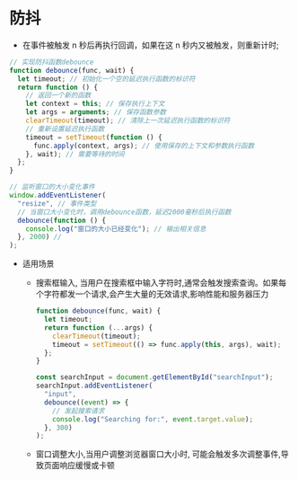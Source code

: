 # 防抖

- 在事件被触发 n 秒后再执行回调，如果在这 n 秒内又被触发，则重新计时;

```js
// 实现防抖函数debounce
function debounce(func, wait) {
  let timeout; // 初始化一个空的延迟执行函数的标识符
  return function () {
    // 返回一个新的函数
    let context = this; // 保存执行上下文
    let args = arguments; // 保存函数参数
    clearTimeout(timeout); // 清除上一次延迟执行函数的标识符
    // 重新设置延迟执行函数
    timeout = setTimeout(function () {
      func.apply(context, args); // 使用保存的上下文和参数执行函数
    }, wait); // 需要等待的时间
  };
}

// 监听窗口的大小变化事件
window.addEventListener(
  "resize", // 事件类型
  // 当窗口大小变化时，调用debounce函数，延迟2000毫秒后执行函数
  debounce(function () {
    console.log("窗口的大小已经变化"); // 输出相关信息
  }, 2000) //
);
```

- 适用场景

  - 搜索框输入, 当用户在搜索框中输入字符时,通常会触发搜索查询。如果每个字符都发一个请求,会产生大量的无效请求,影响性能和服务器压力

    ```js
    function debounce(func, wait) {
      let timeout;
      return function (...args) {
        clearTimeout(timeout);
        timeout = setTimeout(() => func.apply(this, args), wait);
      };
    }

    const searchInput = document.getElementById("searchInput");
    searchInput.addEventListener(
      "input",
      debounce((event) => {
        // 发起搜索请求
        console.log("Searching for:", event.target.value);
      }, 300)
    );
    ```

  - 窗口调整大小,当用户调整浏览器窗口大小时, 可能会触发多次调整事件,导致页面响应缓慢或卡顿
